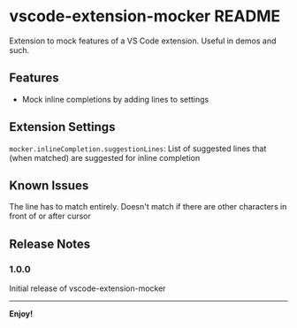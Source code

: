 # vscode-extension-mocker README

Extension to mock features of a VS Code extension. Useful in demos and such.

## Features

- Mock inline completions by adding lines to settings

## Extension Settings

`mocker.inlineCompletion.suggestionLines`: List of suggested lines that (when matched) are suggested for inline completion

## Known Issues

The line has to match entirely. Doesn't match if there are other characters in front of or after cursor

## Release Notes

### 1.0.0

Initial release of vscode-extension-mocker

---

**Enjoy!**
